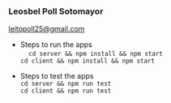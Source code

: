 ### Leosbel Poll Sotomayor
[leitopoll25@gmail.com](mailto:leitopoll25@gmail.com)

  * Steps to run the apps  
    `cd server && npm install && npm start`  
    `cd client && npm install && npm start`

  * Steps to test the apps  
    `cd server && npm run test`  
    `cd client && npm run test`
